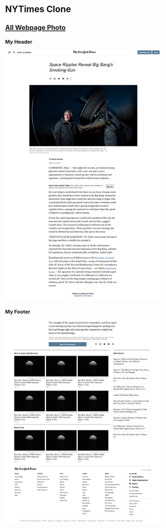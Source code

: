 # NYTimes Clone

## [All Webpage Photo](Images/all-webpage.png)

### My Header

 ![My header](images/web-head.png)


### My Footer 
 ![My footer](images/web-footer.png)

 